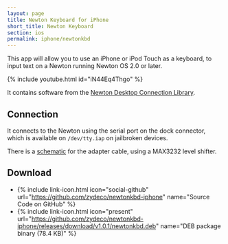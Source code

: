 ```yaml
---
layout: page
title: Newton Keyboard for iPhone
short_title: Newton Keyboard
section: ios
permalink: iphone/newtonkbd
---
```


This app will allow you to use an iPhone or iPod Touch as a keyboard, to input text on a Newton
running Newton OS 2.0 or later.

{% include youtube.html id="iN44Eq4Thgo" %}

It contains software from the [Newton Desktop Connection Library](http://sourceforge.net/projects/newton-dcl/).

## Connection

It connects to the Newton using the serial port on the dock connector, which is
available on `/dev/tty.iap` on jailbroken devices.

There is a
[schematic](https://github.com/zydeco/newtonkbd-iphone/raw/master/Schematic.pdf)
 for the adapter cable, using a MAX3232 level shifter.

## Download

* {% include link-icon.html icon="social-github" url="https://github.com/zydeco/newtonkbd-iphone" name="Source Code on GitHub" %}
* {% include link-icon.html icon="present" url="https://github.com/zydeco/newtonkbd-iphone/releases/download/v1.0.1/newtonkbd.deb" name="DEB package binary (78.4 KB)" %}
